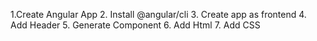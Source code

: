 1.Create Angular App
2. Install @angular/cli
3. Create app as frontend
4. Add Header
5. Generate Component 
6. Add Html
7. Add CSS
